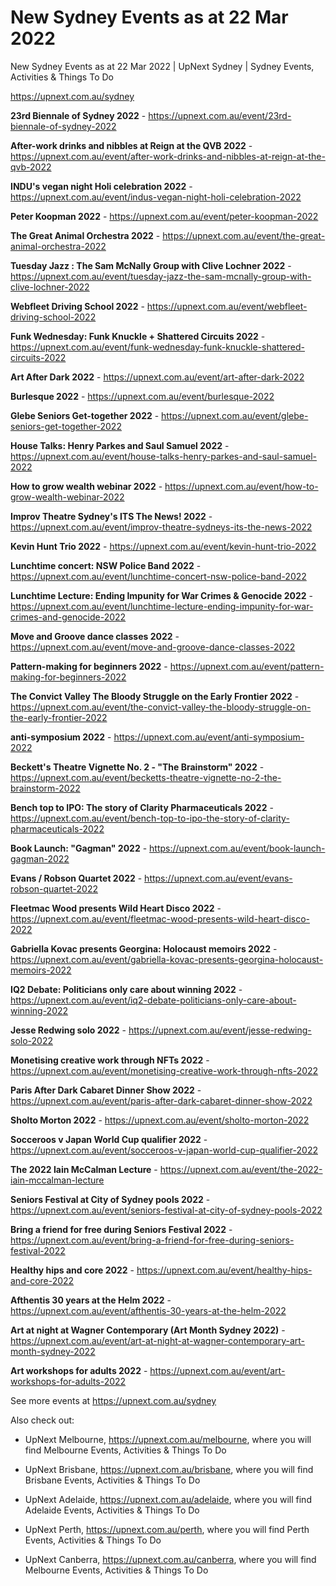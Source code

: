 # New Sydney Events as at 22 Mar 2022
New Sydney Events as at 22 Mar 2022 | UpNext Sydney | Sydney Events, Activities &amp; Things To Do

https://upnext.com.au/sydney


**23rd Biennale of Sydney 2022** - https://upnext.com.au/event/23rd-biennale-of-sydney-2022

**After-work drinks and nibbles at Reign at the QVB 2022** - https://upnext.com.au/event/after-work-drinks-and-nibbles-at-reign-at-the-qvb-2022

**INDU's vegan night Holi celebration 2022** - https://upnext.com.au/event/indus-vegan-night-holi-celebration-2022

**Peter Koopman 2022** - https://upnext.com.au/event/peter-koopman-2022

**The Great Animal Orchestra 2022** - https://upnext.com.au/event/the-great-animal-orchestra-2022

**Tuesday Jazz : The Sam McNally Group with Clive Lochner 2022** - https://upnext.com.au/event/tuesday-jazz-the-sam-mcnally-group-with-clive-lochner-2022

**Webfleet Driving School 2022** - https://upnext.com.au/event/webfleet-driving-school-2022

**Funk Wednesday: Funk Knuckle + Shattered Circuits 2022** - https://upnext.com.au/event/funk-wednesday-funk-knuckle-shattered-circuits-2022

**Art After Dark 2022** - https://upnext.com.au/event/art-after-dark-2022

**Burlesque 2022** - https://upnext.com.au/event/burlesque-2022

**Glebe Seniors Get-together 2022** - https://upnext.com.au/event/glebe-seniors-get-together-2022

**House Talks: Henry Parkes and Saul Samuel 2022** - https://upnext.com.au/event/house-talks-henry-parkes-and-saul-samuel-2022

**How to grow wealth webinar 2022** - https://upnext.com.au/event/how-to-grow-wealth-webinar-2022

**Improv Theatre Sydney's ITS The News! 2022** - https://upnext.com.au/event/improv-theatre-sydneys-its-the-news-2022

**Kevin Hunt Trio 2022** - https://upnext.com.au/event/kevin-hunt-trio-2022

**Lunchtime concert: NSW Police Band 2022** - https://upnext.com.au/event/lunchtime-concert-nsw-police-band-2022

**Lunchtime Lecture: Ending Impunity for War Crimes & Genocide 2022** - https://upnext.com.au/event/lunchtime-lecture-ending-impunity-for-war-crimes-and-genocide-2022

**Move and Groove dance classes 2022** - https://upnext.com.au/event/move-and-groove-dance-classes-2022

**Pattern-making for beginners 2022** - https://upnext.com.au/event/pattern-making-for-beginners-2022

**The Convict Valley The Bloody Struggle on the Early Frontier 2022** - https://upnext.com.au/event/the-convict-valley-the-bloody-struggle-on-the-early-frontier-2022

**anti-symposium 2022** - https://upnext.com.au/event/anti-symposium-2022

**Beckett's Theatre Vignette No. 2 - "The Brainstorm" 2022** - https://upnext.com.au/event/becketts-theatre-vignette-no-2-the-brainstorm-2022

**Bench top to IPO: The story of Clarity Pharmaceuticals 2022** - https://upnext.com.au/event/bench-top-to-ipo-the-story-of-clarity-pharmaceuticals-2022

**Book Launch: "Gagman" 2022** - https://upnext.com.au/event/book-launch-gagman-2022

**Evans / Robson Quartet 2022** - https://upnext.com.au/event/evans-robson-quartet-2022

**Fleetmac Wood presents Wild Heart Disco 2022** - https://upnext.com.au/event/fleetmac-wood-presents-wild-heart-disco-2022

**Gabriella Kovac presents Georgina: Holocaust memoirs 2022** - https://upnext.com.au/event/gabriella-kovac-presents-georgina-holocaust-memoirs-2022

**IQ2 Debate: Politicians only care about winning 2022** - https://upnext.com.au/event/iq2-debate-politicians-only-care-about-winning-2022

**Jesse Redwing solo 2022** - https://upnext.com.au/event/jesse-redwing-solo-2022

**Monetising creative work through NFTs 2022** - https://upnext.com.au/event/monetising-creative-work-through-nfts-2022

**Paris After Dark Cabaret Dinner Show 2022** - https://upnext.com.au/event/paris-after-dark-cabaret-dinner-show-2022

**Sholto Morton 2022** - https://upnext.com.au/event/sholto-morton-2022

**Socceroos v Japan World Cup qualifier 2022** - https://upnext.com.au/event/socceroos-v-japan-world-cup-qualifier-2022

**The 2022 Iain McCalman Lecture** - https://upnext.com.au/event/the-2022-iain-mccalman-lecture

**Seniors Festival at City of Sydney pools 2022** - https://upnext.com.au/event/seniors-festival-at-city-of-sydney-pools-2022

**Bring a friend for free during Seniors Festival 2022** - https://upnext.com.au/event/bring-a-friend-for-free-during-seniors-festival-2022

**Healthy hips and core 2022** - https://upnext.com.au/event/healthy-hips-and-core-2022

**Afthentis 30 years at the Helm 2022** - https://upnext.com.au/event/afthentis-30-years-at-the-helm-2022

**Art at night at Wagner Contemporary (Art Month Sydney 2022)** - https://upnext.com.au/event/art-at-night-at-wagner-contemporary-art-month-sydney-2022

**Art workshops for adults 2022** - https://upnext.com.au/event/art-workshops-for-adults-2022



See more events at https://upnext.com.au/sydney


Also check out:

* UpNext Melbourne, https://upnext.com.au/melbourne, where you will find Melbourne Events, Activities & Things To Do

* UpNext Brisbane, https://upnext.com.au/brisbane, where you will find Brisbane Events, Activities & Things To Do

* UpNext Adelaide, https://upnext.com.au/adelaide, where you will find Adelaide Events, Activities & Things To Do

* UpNext Perth, https://upnext.com.au/perth, where you will find Perth Events, Activities & Things To Do

* UpNext Canberra, https://upnext.com.au/canberra, where you will find Melbourne Events, Activities & Things To Do